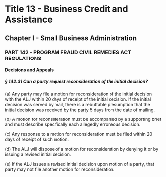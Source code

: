 
# Title 13 - Business Credit and Assistance
## Chapter I - Small Business Administration
### PART 142 - PROGRAM FRAUD CIVIL REMEDIES ACT REGULATIONS
#### Decisions and Appeals
##### § 142.31 Can a party request reconsideration of the initial decision?

(a) Any party may file a motion for reconsideration of the initial decision with the ALJ within 20 days of receipt of the initial decision. If the initial decision was served by mail, there is a rebuttable presumption that the initial decision was received by the party 5 days from the date of mailing.

(b) A motion for reconsideration must be accompanied by a supporting brief and must describe specifically each allegedly erroneous decision.

(c) Any response to a motion for reconsideration must be filed within 20 days of receipt of such motion.

(d) The ALJ will dispose of a motion for reconsideration by denying it or by issuing a revised initial decision.

(e) If the ALJ issues a revised initial decision upon motion of a party, that party may not file another motion for reconsideration.
